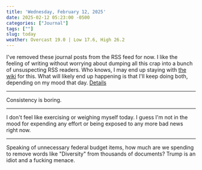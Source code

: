 ```yaml
---
title: 'Wednesday, February 12, 2025'
date: 2025-02-12 05:23:00 -0500
categories: ["Journal"]
tags: [""]
slug: today
weather: Overcast 19.0 | Low 17.6, High 26.2
---
```


I've removed these journal posts from the RSS feed for now. I like the feeling of writing without worrying about dumping all this crap into a bunch of unsuspecting RSS readers. Who knows, I may end up staying with [the wiki](https://rudimentarylathe.org) for this. What will likely end up happening is that I'll keep doing both, depending on my mood that day. [Details](/posts/2025/02/removing-journal-posts-from-the-rss-feed/)

----

Consistency is boring.

----

I don't feel like exercising or weighing myself today. I guess I'm not in the mood for expending any effort or being exposed to any more bad news right now.

----

Speaking of unnecessary federal budget items, how much are we spending to remove words like "Diversity" from thousands of documents? Trump is an idiot and a fucking menace.
